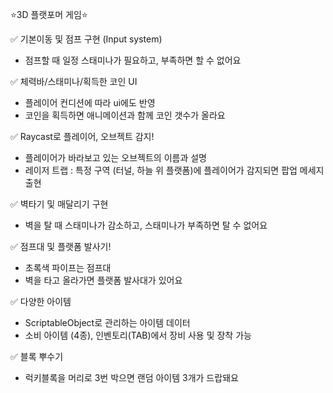 ⭐3D 플랫포머 게임⭐

✅ 기본이동 및 점프 구현 (Input system)
- 점프할 때 일정 스태미나가 필요하고, 부족하면 할 수 없어요

✅ 체력바/스태미나/획득한 코인 UI
- 플레이어 컨디션에 따라 ui에도 반영
- 코인을 획득하면 애니메이션과 함께 코인 갯수가 올라요

✅ Raycast로 플레이어, 오브젝트 감지!
- 플레이어가 바라보고 있는 오브젝트의 이름과 설명
- 레이저 트랩 : 특정 구역 (터널, 하늘 위 플랫폼)에 플레이어가 감지되면 팝업 메세지 출현

✅ 벽타기 및 매달리기 구현
- 벽을 탈 때 스태미나가 감소하고, 스태미나가 부족하면 탈 수 없어요
 
✅ 점프대 및 플랫폼 발사기!
- 초록색 파이프는 점프대
- 벽을 타고 올라가면 플랫폼 발사대가 있어요

✅ 다양한 아이템
  - ScriptableObject로 관리하는 아이템 데이터
  - 소비 아이템 (4종), 인벤토리(TAB)에서 장비 사용 및 장착 가능

✅ 블록 뿌수기
- 럭키블록을 머리로 3번 박으면 랜덤 아이템 3개가 드랍돼요


